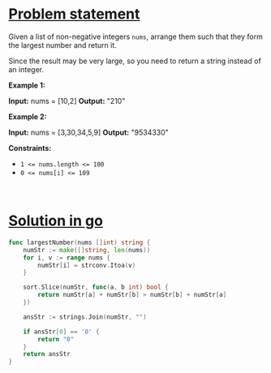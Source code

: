 # [Problem statement](https://leetcode.com/problems/largest-number)

Given a list of non-negative integers `nums`, arrange them such that they form the largest number and return it.

Since the result may be very large, so you need to return a string instead of an integer.

**Example 1:**


**Input:** nums = [10,2]
**Output:** "210"

**Example 2:**


**Input:** nums = [3,30,34,5,9]
**Output:** "9534330"

**Constraints:**

* `1 <= nums.length <= 100`
* `0 <= nums[i] <= 109`

<br />

# [Solution in go](https://leetcode.com/submissions/detail/1146025509/)

```go
func largestNumber(nums []int) string {
    numStr := make([]string, len(nums))
    for i, v := range nums {
        numStr[i] = strconv.Itoa(v)
    }

    sort.Slice(numStr, func(a, b int) bool {
        return numStr[a] + numStr[b] > numStr[b] + numStr[a]
    })

    ansStr := strings.Join(numStr, "")

    if ansStr[0] == '0' {
        return "0"
    }
    return ansStr
}
```